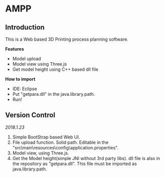 # AMPP

## Introduction

This is a Web based 3D Printing process planning software.

**Features**
- Model upload
- Model view using Three.js
- Get model height using C++ based dll file

**How to import**
- IDE: Eclipse
- Put "getpara.dll" in the java.library.path.
- Run!

## Version Control
*2018.1.23*
1. Simple BootStrap based Web UI.
2. File upload function. Solid path. Editable in the "src\main\resources\config\application.properties".
3. Model view, using Three.js.
4. Get the Model height(simple JNI without 3rd party libs). dll file is also in the repository as "getpara.dll". 
   This file must be imported as java.library.path.
